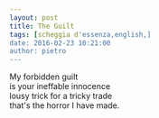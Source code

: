 ```yaml
---
layout: post
title: The Guilt
tags: [scheggia d'essenza,english,]
date: 2016-02-23 10:21:00
author: pietro
---
```

My forbidden guilt<br/>is your ineffable innocence<br/>lousy trick for a tricky trade<br/>that's the horror I have made.
